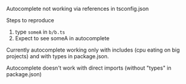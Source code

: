 Autocomplete not working via references in tsconfig.json

Steps to reproduce

1. type `someA` in `b/b.ts`
2. Expect to see someA in autocomplete

Currently autocomplete working only with includes (cpu eating on big projects) and with types in package.json.

Autocomplete doesn't work with direct imports (without "types" in package.json)
